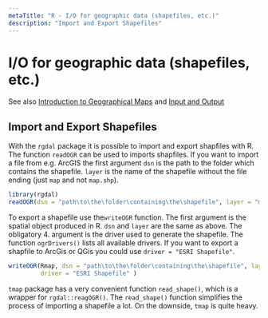 ```yaml
---
metaTitle: "R - I/O for geographic data (shapefiles, etc.)"
description: "Import and Export Shapefiles"
---
```


# I/O for geographic data (shapefiles, etc.)


See also [Introduction to Geographical Maps](http://stackoverflow.com/documentation/r/1372) and [Input and Output](http://stackoverflow.com/documentation/r/5543)



## Import and Export Shapefiles


With the `rgdal` package it is possible to import and export shapfiles with R.
The function `readOGR` can be used to imports shapfiles. If you want to import a file from e.g. ArcGIS the first argument `dsn` is the path to the folder which contains the shapefile. `layer` is the name of the shapefile without the file ending (just `map` and not `map.shp`).

```r
library(rgdal)
readOGR(dsn = "path\to\the\folder\containing\the\shapefile", layer = "map") 

```

To export a shapefile use the`writeOGR` function. The first argument is the spatial object produced in R. `dsn` and `layer` are the same as above. The obligatory 4. argument is the driver used to generate the shapefile. The function `ogrDrivers()` lists all available drivers. If you want to export a shapfile to ArcGis or QGis you could use `driver = "ESRI Shapefile"`.

```r
writeOGR(Rmap, dsn = "path\to\the\folder\containing\the\shapefile", layer = "map",
         driver = "ESRI Shapefile" )

```

`tmap` package has a very convenient function `read_shape()`, which is a wrapper for `rgdal::reagOGR()`. The `read_shape()` function simplifies the process of importing a shapefile a lot. On the downside, `tmap` is quite heavy.

